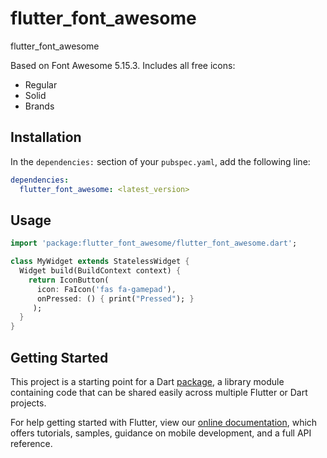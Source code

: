 # flutter_font_awesome

flutter_font_awesome

Based on Font Awesome 5.15.3. Includes all free icons:

  * Regular
  * Solid
  * Brands

## Installation

In the `dependencies:` section of your `pubspec.yaml`, add the following line:

```yaml
dependencies:
  flutter_font_awesome: <latest_version>
```

## Usage

```dart
import 'package:flutter_font_awesome/flutter_font_awesome.dart';

class MyWidget extends StatelessWidget {
  Widget build(BuildContext context) {
    return IconButton(
      icon: FaIcon('fas fa-gamepad'),
      onPressed: () { print("Pressed"); }
     );
  }
}
```


## Getting Started

This project is a starting point for a Dart
[package](https://flutter.dev/developing-packages/),
a library module containing code that can be shared easily across
multiple Flutter or Dart projects.

For help getting started with Flutter, view our 
[online documentation](https://flutter.dev/docs), which offers tutorials, 
samples, guidance on mobile development, and a full API reference.
